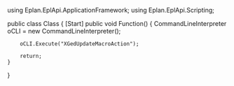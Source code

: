 using Eplan.EplApi.ApplicationFramework;
using Eplan.EplApi.Scripting;

public class Class
{
    [Start]
    public void Function()
    {
        CommandLineInterpreter oCLI = new CommandLineInterpreter();     

        oCLI.Execute("XGedUpdateMacroAction");

        return;
    }
}

    
